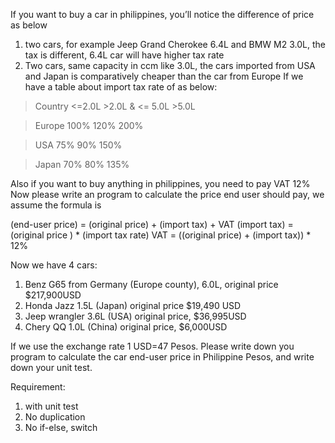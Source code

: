 If you want to buy a car in philippines, you’ll notice the difference of price as below
1. two cars, for example Jeep Grand Cherokee 6.4L and BMW M2 3.0L, the tax is different, 6.4L car will have higher tax rate
2. Two cars, same capacity in ccm like 3.0L, the cars imported from USA and Japan is comparatively cheaper than the car from Europe
If we have a table about import tax rate of as below:

> Country		<=2.0L		>2.0L & <= 5.0L		>5.0L

> Europe		100%		120%				200%

> USA			75%			90%					150%

> Japan		70%			80%					135%

Also if you want to buy anything in philippines, you need to pay VAT 12%
Now please write an program to calculate the price end user should pay, we assume the formula is

(end-user price) = (original price) + (import tax) + VAT 
(import tax) = (original price ) * (import tax rate)
VAT = ((original price) + (import tax)) * 12%

Now we have 4 cars:
1. Benz G65 from Germany (Europe county), 6.0L, original price $217,900USD
2. Honda Jazz 1.5L (Japan) original price $19,490 USD
3. Jeep wrangler 3.6L (USA) original price, $36,995USD
4. Chery QQ 1.0L (China) original price, $6,000USD

If we use the exchange rate 1 USD=47 Pesos.
Please write down you program to calculate the car end-user price in Philippine Pesos, and write down your unit test.

Requirement:
1. with unit test
2. No duplication
3. No if-else, switch
